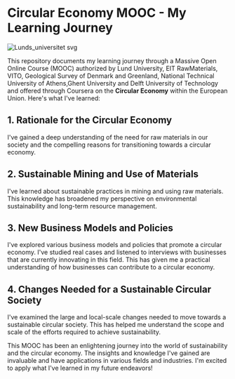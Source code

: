 # Circular Economy MOOC - My Learning Journey
![Lunds_universitet svg](https://github.com/CS0NG0RM/Circular-Economy-Sustainability-Management/assets/148982660/2f0bdba7-8250-4f3b-9334-2d4c79ea9e10)

This repository documents my learning journey through a Massive Open Online Course (MOOC) authorized by Lund University, EIT RawMaterials, VITO, Geological Survey of Denmark and Greenland, National Technical University of Athens,Ghent University and Delft University of Technology and offered through Coursera on the **Circular Economy** within the European Union. Here's what I've learned:

## 1. Rationale for the Circular Economy
I've gained a deep understanding of the need for raw materials in our society and the compelling reasons for transitioning towards a circular economy.

## 2. Sustainable Mining and Use of Materials
I've learned about sustainable practices in mining and using raw materials. This knowledge has broadened my perspective on environmental sustainability and long-term resource management.

## 3. New Business Models and Policies
I've explored various business models and policies that promote a circular economy. I've studied real cases and listened to interviews with businesses that are currently innovating in this field. This has given me a practical understanding of how businesses can contribute to a circular economy.

## 4. Changes Needed for a Sustainable Circular Society
I've examined the large and local-scale changes needed to move towards a sustainable circular society. This has helped me understand the scope and scale of the efforts required to achieve sustainability.

This MOOC has been an enlightening journey into the world of sustainability and the circular economy. The insights and knowledge I've gained are invaluable and have applications in various fields and industries. I'm excited to apply what I've learned in my future endeavors!
